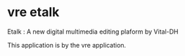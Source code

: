 # vre etalk

Etalk : A new digital multimedia editing plaform by Vital-DH

This application is by the vre application.

 
  
